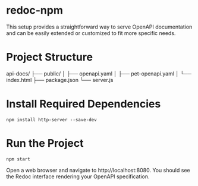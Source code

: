 # redoc-npm
This setup provides a straightforward way to serve OpenAPI documentation and can be easily extended or customized to fit more specific needs.

# Project Structure
api-docs/
├── public/
│   ├── openapi.yaml
│   ├── pet-openapi.yaml
│   └── index.html
├── package.json
└── server.js

# Install Required Dependencies
`npm install http-server --save-dev`

# Run the Project
`npm start`

Open a web browser and navigate to http://localhost:8080. You should see the Redoc interface rendering your OpenAPI specification.





